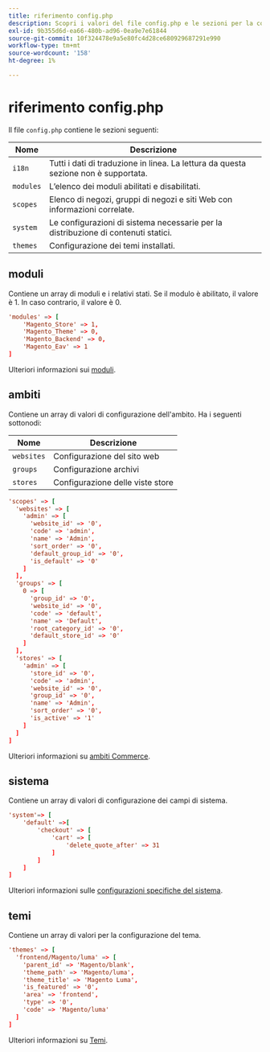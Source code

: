 ```yaml
---
title: riferimento config.php
description: Scopri i valori del file config.php e le sezioni per la configurazione di Adobe Commerce. Scopri moduli, ambiti, impostazioni di sistema e best practice per la distribuzione.
exl-id: 9b355d6d-ea66-480b-ad96-0ea9e7e61844
source-git-commit: 10f324478e9a5e80fc4d28ce680929687291e990
workflow-type: tm+mt
source-wordcount: '158'
ht-degree: 1%

---
```


# riferimento config.php

Il file `config.php` contiene le sezioni seguenti:

| Nome | Descrizione |
| --------- | -------------------|
| `i18n` | Tutti i dati di traduzione in linea. La lettura da questa sezione non è supportata. |
| `modules` | L’elenco dei moduli abilitati e disabilitati. |
| `scopes` | Elenco di negozi, gruppi di negozi e siti Web con informazioni correlate. |
| `system` | Le configurazioni di sistema necessarie per la distribuzione di contenuti statici. |
| `themes` | Configurazione dei temi installati. |

## moduli

Contiene un array di moduli e i relativi stati. Se il modulo è abilitato, il valore è 1. In caso contrario, il valore è 0.

```conf
'modules' => [
    'Magento_Store' => 1,
    'Magento_Theme' => 0,
    'Magento_Backend' => 0,
    'Magento_Eav' => 1
]
```

Ulteriori informazioni sui [moduli].

## ambiti

Contiene un array di valori di configurazione dell&#39;ambito. Ha i seguenti sottonodi:

| Nome | Descrizione |
| ---------- | -----------------------------------|
| `websites` | Configurazione del sito web |
| `groups` | Configurazione archivi |
| `stores` | Configurazione delle viste store |

```conf
'scopes' => [
  'websites' => [
    'admin' => [
      'website_id' => '0',
      'code' => 'admin',
      'name' => 'Admin',
      'sort_order' => '0',
      'default_group_id' => '0',
      'is_default' => '0'
    ]
  ],
  'groups' => [
    0 => [
      'group_id' => '0',
      'website_id' => '0',
      'code' => 'default',
      'name' => 'Default',
      'root_category_id' => '0',
      'default_store_id' => '0'
    ]
  ],
  'stores' => [
    'admin' => [
      'store_id' => '0',
      'code' => 'admin',
      'website_id' => '0',
      'group_id' => '0',
      'name' => 'Admin',
      'sort_order' => '0',
      'is_active' => '1'
    ]
  ]
]
```

Ulteriori informazioni su [ambiti Commerce][scopes].

## sistema

Contiene un array di valori di configurazione dei campi di sistema.

```conf
'system'=> [
    'default' =>[
        'checkout' => [
            'cart' => [
                'delete_quote_after' => 31
            ]
        ]
    ]
]
```

Ulteriori informazioni sulle [configurazioni specifiche del sistema](config-reference-sens.md).

## temi

Contiene un array di valori per la configurazione del tema.

```conf
'themes' => [
  'frontend/Magento/luma' => [
    'parent_id' => 'Magento/blank',
    'theme_path' => 'Magento/luma',
    'theme_title' => 'Magento Luma',
    'is_featured' => '0',
    'area' => 'frontend',
    'type' => '0',
    'code' => 'Magento/luma'
  ]
]
```

Ulteriori informazioni su [Temi].

<!-- link definitions -->

[Moduli]: https://experienceleague.adobe.com/docs/commerce-learn/tutorials/backend-development/create-module.html
[scopes]: https://experienceleague.adobe.com/docs/commerce-admin/start/setup/websites-stores-views.html#scope-settings
[Temi]: https://developer.adobe.com/commerce/frontend-core/guide/themes/create-storefront/
